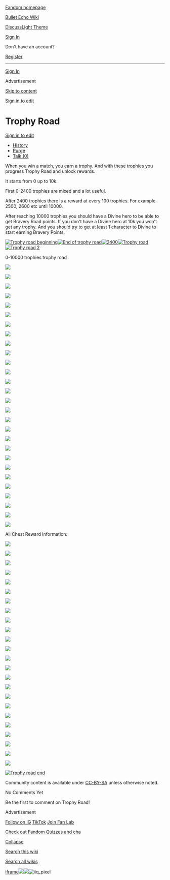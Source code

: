 [Fandom homepage](https://www.fandom.com/)

[Bullet Echo Wiki](https://bullet-echo.fandom.com/)

[Discuss](https://bullet-echo.fandom.com/f "Discuss")[Light Theme](https://bullet-echo.fandom.com/wiki/Trophy_Road# "Light Theme")

[Sign In](https://auth.fandom.com/signin?source=mw&redirect=https%3A%2F%2Fbullet-echo.fandom.com%2Fwiki%2FTrophy_Road)

Don't have an account?

[Register](https://auth.fandom.com/register?source=mw&redirect=https%3A%2F%2Fbullet-echo.fandom.com%2Fwiki%2FTrophy_Road)

* * *

[Sign In](https://auth.fandom.com/signin?source=mw&redirect=https%3A%2F%2Fbullet-echo.fandom.com%2Fwiki%2FTrophy_Road)

Advertisement

[Skip to content](https://bullet-echo.fandom.com/wiki/Trophy_Road#page-header)

[Sign in to edit](https://auth.fandom.com/signin?redirect=https%3A%2F%2Fbullet-echo.fandom.com%2Fwiki%2FTrophy_Road%3Fveaction%3Dedit&uselang=en)

# Trophy Road

[Sign in to edit](https://auth.fandom.com/signin?redirect=https%3A%2F%2Fbullet-echo.fandom.com%2Fwiki%2FTrophy_Road%3Fveaction%3Dedit&uselang=en)

- [History](https://bullet-echo.fandom.com/wiki/Trophy_Road?action=history)
- [Purge](https://bullet-echo.fandom.com/wiki/Trophy_Road?action=purge)
- [Talk (0)](https://bullet-echo.fandom.com/wiki/Talk:Trophy_Road?action=edit&redlink=1)

When you win a match, you earn a trophy. And with these trophies you progress Trophy Road and unlock rewards.

It starts from 0 up to 10k.

First 0-2400 trophies are mixed and a lot useful.

After 2400 trophies there is a reward at every 100 trophies. For example 2500, 2600 etc until 10000.

After reaching 10000 trophies you should have a Divine hero to be able to get Bravery Road points. If you don't have a Divine hero at 10k you won't get any trophy. And you should try to get at least 1 character to Divine to start earning Bravery Points.

[![Trophy road beginning ](https://static.wikia.nocookie.net/bullet-echo/images/3/3f/Trophy_road_beginning_.jpg/revision/latest?cb=20240823192248)](https://static.wikia.nocookie.net/bullet-echo/images/3/3f/Trophy_road_beginning_.jpg/revision/latest?cb=20240823192248)[![End of trophy road ](https://static.wikia.nocookie.net/bullet-echo/images/1/1f/End_of_trophy_road_.jpg/revision/latest?cb=20240823192251)](https://static.wikia.nocookie.net/bullet-echo/images/1/1f/End_of_trophy_road_.jpg/revision/latest?cb=20240823192251)[![2400](https://static.wikia.nocookie.net/bullet-echo/images/d/d8/2400.jpg/revision/latest?cb=20240823192253)](https://static.wikia.nocookie.net/bullet-echo/images/d/d8/2400.jpg/revision/latest?cb=20240823192253)[![Trophy road](https://static.wikia.nocookie.net/bullet-echo/images/d/dd/Trophy_road.jpg/revision/latest?cb=20241128144758)](https://static.wikia.nocookie.net/bullet-echo/images/d/dd/Trophy_road.jpg/revision/latest?cb=20241128144758)[![Trophy road 2](https://static.wikia.nocookie.net/bullet-echo/images/3/31/Trophy_road_2.jpg/revision/latest?cb=20241128144800)](https://static.wikia.nocookie.net/bullet-echo/images/3/31/Trophy_road_2.jpg/revision/latest?cb=20241128144800)

0-10000 trophies trophy road

[![](https://static.wikia.nocookie.net/bullet-echo/images/6/6e/Trophy_1.png/revision/latest/scale-to-width-down/185?cb=20241220134418)](https://bullet-echo.fandom.com/wiki/File:Trophy_1.png "Trophy 1.png (19 KB)")

[![](https://static.wikia.nocookie.net/bullet-echo/images/5/5f/Trophy_2.jpg/revision/latest/scale-to-width-down/185?cb=20241220134423)](https://bullet-echo.fandom.com/wiki/File:Trophy_2.jpg "Trophy 2.jpg (463 KB)")

[![](https://static.wikia.nocookie.net/bullet-echo/images/0/03/Trophy_3.jpg/revision/latest/scale-to-width-down/185?cb=20241220134423)](https://bullet-echo.fandom.com/wiki/File:Trophy_3.jpg "Trophy 3.jpg (450 KB)")

[![](https://static.wikia.nocookie.net/bullet-echo/images/6/6a/Trophy_4.jpg/revision/latest/scale-to-width-down/185?cb=20241220134423)](https://bullet-echo.fandom.com/wiki/File:Trophy_4.jpg "Trophy 4.jpg (466 KB)")

[![](https://static.wikia.nocookie.net/bullet-echo/images/7/74/Trophy_5.jpg/revision/latest/scale-to-width-down/185?cb=20241220134423)](https://bullet-echo.fandom.com/wiki/File:Trophy_5.jpg "Trophy 5.jpg (459 KB)")

[![](https://static.wikia.nocookie.net/bullet-echo/images/d/d8/Trophy_6.jpg/revision/latest/scale-to-width-down/185?cb=20241220134423)](https://bullet-echo.fandom.com/wiki/File:Trophy_6.jpg "Trophy 6.jpg (464 KB)")

[![](https://static.wikia.nocookie.net/bullet-echo/images/6/62/Trophy_7.jpg/revision/latest/scale-to-width-down/185?cb=20241220134423)](https://bullet-echo.fandom.com/wiki/File:Trophy_7.jpg "Trophy 7.jpg (453 KB)")

[![](https://static.wikia.nocookie.net/bullet-echo/images/7/76/Trophy_8.jpg/revision/latest/scale-to-width-down/185?cb=20241220134426)](https://bullet-echo.fandom.com/wiki/File:Trophy_8.jpg "Trophy 8.jpg (466 KB)")

[![](https://static.wikia.nocookie.net/bullet-echo/images/e/ec/Trophy_9.jpg/revision/latest/scale-to-width-down/185?cb=20241220134426)](https://bullet-echo.fandom.com/wiki/File:Trophy_9.jpg "Trophy 9.jpg (468 KB)")

[![](https://static.wikia.nocookie.net/bullet-echo/images/c/c1/Trophy_10.jpg/revision/latest/scale-to-width-down/185?cb=20241220134426)](https://bullet-echo.fandom.com/wiki/File:Trophy_10.jpg "Trophy 10.jpg (463 KB)")

[![](https://static.wikia.nocookie.net/bullet-echo/images/a/ab/Trophy_11.jpg/revision/latest/scale-to-width-down/185?cb=20241220134426)](https://bullet-echo.fandom.com/wiki/File:Trophy_11.jpg "Trophy 11.jpg (455 KB)")

[![](https://static.wikia.nocookie.net/bullet-echo/images/7/72/Trophy_12.jpg/revision/latest/scale-to-width-down/185?cb=20241220134426)](https://bullet-echo.fandom.com/wiki/File:Trophy_12.jpg "Trophy 12.jpg (457 KB)")

[![](https://static.wikia.nocookie.net/bullet-echo/images/1/1c/Trophy_13.jpg/revision/latest/scale-to-width-down/185?cb=20241220134426)](https://bullet-echo.fandom.com/wiki/File:Trophy_13.jpg "Trophy 13.jpg (461 KB)")

[![](https://static.wikia.nocookie.net/bullet-echo/images/2/2a/Trophy_14.jpg/revision/latest/scale-to-width-down/185?cb=20241220134429)](https://bullet-echo.fandom.com/wiki/File:Trophy_14.jpg "Trophy 14.jpg (460 KB)")

[![](https://static.wikia.nocookie.net/bullet-echo/images/0/0a/Trophy_15.jpg/revision/latest/scale-to-width-down/185?cb=20241220134429)](https://bullet-echo.fandom.com/wiki/File:Trophy_15.jpg "Trophy 15.jpg (463 KB)")

[![](https://static.wikia.nocookie.net/bullet-echo/images/b/bb/Trophy_16.jpg/revision/latest/scale-to-width-down/185?cb=20241220134429)](https://bullet-echo.fandom.com/wiki/File:Trophy_16.jpg "Trophy 16.jpg (461 KB)")

[![](https://static.wikia.nocookie.net/bullet-echo/images/6/62/Trophy_17.jpg/revision/latest/scale-to-width-down/185?cb=20241220134429)](https://bullet-echo.fandom.com/wiki/File:Trophy_17.jpg "Trophy 17.jpg (458 KB)")

[![](https://static.wikia.nocookie.net/bullet-echo/images/6/69/Trophy_18.jpg/revision/latest/scale-to-width-down/185?cb=20241220134429)](https://bullet-echo.fandom.com/wiki/File:Trophy_18.jpg "Trophy 18.jpg (461 KB)")

[![](https://static.wikia.nocookie.net/bullet-echo/images/a/a2/Trophy_19.jpg/revision/latest/scale-to-width-down/185?cb=20241220134429)](https://bullet-echo.fandom.com/wiki/File:Trophy_19.jpg "Trophy 19.jpg (461 KB)")

[![](https://static.wikia.nocookie.net/bullet-echo/images/e/e5/Trophy_20.jpg/revision/latest/scale-to-width-down/185?cb=20241220134431)](https://bullet-echo.fandom.com/wiki/File:Trophy_20.jpg "Trophy 20.jpg (457 KB)")

[![](https://static.wikia.nocookie.net/bullet-echo/images/1/13/Trophy_21.jpg/revision/latest/scale-to-width-down/185?cb=20241220134649)](https://bullet-echo.fandom.com/wiki/File:Trophy_21.jpg "Trophy 21.jpg (454 KB)")

[![](https://static.wikia.nocookie.net/bullet-echo/images/8/8b/Trophy_22.jpg/revision/latest/scale-to-width-down/185?cb=20241220134651)](https://bullet-echo.fandom.com/wiki/File:Trophy_22.jpg "Trophy 22.jpg (455 KB)")

[![](https://static.wikia.nocookie.net/bullet-echo/images/1/16/Trophy_23.jpg/revision/latest/scale-to-width-down/185?cb=20241220134652)](https://bullet-echo.fandom.com/wiki/File:Trophy_23.jpg "Trophy 23.jpg (460 KB)")

[![](https://static.wikia.nocookie.net/bullet-echo/images/0/0e/Trophy_24.jpg/revision/latest/scale-to-width-down/185?cb=20241220134653)](https://bullet-echo.fandom.com/wiki/File:Trophy_24.jpg "Trophy 24.jpg (457 KB)")

[![](https://static.wikia.nocookie.net/bullet-echo/images/9/99/Trophy_25.jpg/revision/latest/scale-to-width-down/185?cb=20241220134653)](https://bullet-echo.fandom.com/wiki/File:Trophy_25.jpg "Trophy 25.jpg (464 KB)")

[![](https://static.wikia.nocookie.net/bullet-echo/images/5/56/Trophy_26.jpg/revision/latest/scale-to-width-down/185?cb=20241220134653)](https://bullet-echo.fandom.com/wiki/File:Trophy_26.jpg "Trophy 26.jpg (592 KB)")

[![](https://static.wikia.nocookie.net/bullet-echo/images/6/6f/Trophy_27.jpg/revision/latest/scale-to-width-down/185?cb=20241220134653)](https://bullet-echo.fandom.com/wiki/File:Trophy_27.jpg "Trophy 27.jpg (459 KB)")

[![](https://static.wikia.nocookie.net/bullet-echo/images/5/59/Trophy_28.jpg/revision/latest/scale-to-width-down/185?cb=20241220134654)](https://bullet-echo.fandom.com/wiki/File:Trophy_28.jpg "Trophy 28.jpg (653 KB)")

All Chest Reward Information:

[![](https://static.wikia.nocookie.net/bullet-echo/images/9/93/Chest_1.jpg/revision/latest/scale-to-width-down/185?cb=20241220135200)](https://bullet-echo.fandom.com/wiki/File:Chest_1.jpg "Chest 1.jpg (333 KB)")

[![](https://static.wikia.nocookie.net/bullet-echo/images/f/f9/Chest_2.jpg/revision/latest/scale-to-width-down/185?cb=20241220135203)](https://bullet-echo.fandom.com/wiki/File:Chest_2.jpg "Chest 2.jpg (322 KB)")

[![](https://static.wikia.nocookie.net/bullet-echo/images/5/5d/Chest_3.jpg/revision/latest/scale-to-width-down/185?cb=20241220135204)](https://bullet-echo.fandom.com/wiki/File:Chest_3.jpg "Chest 3.jpg (366 KB)")

[![](https://static.wikia.nocookie.net/bullet-echo/images/4/48/Chest_4.jpg/revision/latest/scale-to-width-down/185?cb=20241220135204)](https://bullet-echo.fandom.com/wiki/File:Chest_4.jpg "Chest 4.jpg (333 KB)")

[![](https://static.wikia.nocookie.net/bullet-echo/images/1/1b/Chest_5.jpg/revision/latest/scale-to-width-down/185?cb=20241220135205)](https://bullet-echo.fandom.com/wiki/File:Chest_5.jpg "Chest 5.jpg (330 KB)")

[![](https://static.wikia.nocookie.net/bullet-echo/images/a/ab/Chest_6.jpg/revision/latest/scale-to-width-down/185?cb=20241220135205)](https://bullet-echo.fandom.com/wiki/File:Chest_6.jpg "Chest 6.jpg (356 KB)")

[![](https://static.wikia.nocookie.net/bullet-echo/images/e/eb/Chest_7.jpg/revision/latest/scale-to-width-down/185?cb=20241220135205)](https://bullet-echo.fandom.com/wiki/File:Chest_7.jpg "Chest 7.jpg (345 KB)")

[![](https://static.wikia.nocookie.net/bullet-echo/images/4/45/Chest_8.jpg/revision/latest/scale-to-width-down/185?cb=20241220135205)](https://bullet-echo.fandom.com/wiki/File:Chest_8.jpg "Chest 8.jpg (354 KB)")

[![](https://static.wikia.nocookie.net/bullet-echo/images/6/62/Chest_9.jpg/revision/latest/scale-to-width-down/185?cb=20241220135208)](https://bullet-echo.fandom.com/wiki/File:Chest_9.jpg "Chest 9.jpg (332 KB)")

[![](https://static.wikia.nocookie.net/bullet-echo/images/a/a6/Chest_10.jpg/revision/latest/scale-to-width-down/185?cb=20241220135206)](https://bullet-echo.fandom.com/wiki/File:Chest_10.jpg "Chest 10.jpg (344 KB)")

[![](https://static.wikia.nocookie.net/bullet-echo/images/7/70/Chest_11.jpg/revision/latest/scale-to-width-down/185?cb=20241220135206)](https://bullet-echo.fandom.com/wiki/File:Chest_11.jpg "Chest 11.jpg (356 KB)")

[![](https://static.wikia.nocookie.net/bullet-echo/images/6/64/Chest_12.jpg/revision/latest/scale-to-width-down/185?cb=20241220135206)](https://bullet-echo.fandom.com/wiki/File:Chest_12.jpg "Chest 12.jpg (346 KB)")

[![](https://static.wikia.nocookie.net/bullet-echo/images/b/b1/Chest_13.jpg/revision/latest/scale-to-width-down/185?cb=20241220135206)](https://bullet-echo.fandom.com/wiki/File:Chest_13.jpg "Chest 13.jpg (331 KB)")

[![](https://static.wikia.nocookie.net/bullet-echo/images/c/c9/Chest_14.jpg/revision/latest/scale-to-width-down/185?cb=20241220135206)](https://bullet-echo.fandom.com/wiki/File:Chest_14.jpg "Chest 14.jpg (340 KB)")

[![](https://static.wikia.nocookie.net/bullet-echo/images/9/9e/Chest_15.jpg/revision/latest/scale-to-width-down/185?cb=20241220135208)](https://bullet-echo.fandom.com/wiki/File:Chest_15.jpg "Chest 15.jpg (348 KB)")

[![](https://static.wikia.nocookie.net/bullet-echo/images/6/6c/Chest_16.jpg/revision/latest/scale-to-width-down/185?cb=20241220135211)](https://bullet-echo.fandom.com/wiki/File:Chest_16.jpg "Chest 16.jpg (370 KB)")

[![](https://static.wikia.nocookie.net/bullet-echo/images/a/a4/Chest_17.jpg/revision/latest/scale-to-width-down/185?cb=20241220135208)](https://bullet-echo.fandom.com/wiki/File:Chest_17.jpg "Chest 17.jpg (325 KB)")

[![](https://static.wikia.nocookie.net/bullet-echo/images/b/b2/Chest_18.jpg/revision/latest/scale-to-width-down/185?cb=20241220135209)](https://bullet-echo.fandom.com/wiki/File:Chest_18.jpg "Chest 18.jpg (375 KB)")

[![](https://static.wikia.nocookie.net/bullet-echo/images/e/ed/Chest_19.jpg/revision/latest/scale-to-width-down/185?cb=20241220135208)](https://bullet-echo.fandom.com/wiki/File:Chest_19.jpg "Chest 19.jpg (336 KB)")

[![](https://static.wikia.nocookie.net/bullet-echo/images/3/34/Chest_20.jpg/revision/latest/scale-to-width-down/185?cb=20241220135209)](https://bullet-echo.fandom.com/wiki/File:Chest_20.jpg "Chest 20.jpg (353 KB)")

[![](https://static.wikia.nocookie.net/bullet-echo/images/0/0b/Chest_21.jpg/revision/latest/scale-to-width-down/185?cb=20241220135401)](https://bullet-echo.fandom.com/wiki/File:Chest_21.jpg "Chest 21.jpg (356 KB)")

[![](https://static.wikia.nocookie.net/bullet-echo/images/c/c2/Chest_22.jpg/revision/latest/scale-to-width-down/185?cb=20241220135403)](https://bullet-echo.fandom.com/wiki/File:Chest_22.jpg "Chest 22.jpg (426 KB)")

[![](https://static.wikia.nocookie.net/bullet-echo/images/4/49/Chest_23.jpg/revision/latest/scale-to-width-down/185?cb=20241220135403)](https://bullet-echo.fandom.com/wiki/File:Chest_23.jpg "Chest 23.jpg (352 KB)")

[![](https://static.wikia.nocookie.net/bullet-echo/images/a/a7/Chest_24.jpg/revision/latest/scale-to-width-down/185?cb=20241220135405)](https://bullet-echo.fandom.com/wiki/File:Chest_24.jpg "Chest 24.jpg (354 KB)")

[![Trophy road end ](https://static.wikia.nocookie.net/bullet-echo/images/9/94/Trophy_road_end_.png/revision/latest?cb=20241128144800)](https://static.wikia.nocookie.net/bullet-echo/images/9/94/Trophy_road_end_.png/revision/latest?cb=20241128144800)

Community content is available under [CC-BY-SA](https://www.fandom.com/licensing) unless otherwise noted.

No Comments Yet

Be the first to comment on Trophy Road!

Advertisement

[Follow on IG](https://bit.ly/FandomIG) [TikTok](https://bit.ly/TikTokFandom) [Join Fan Lab](https://bit.ly/FanLabWikiBar)

[Check out Fandom Quizzes and cha](https://bit.ly/WBTrivia2)

[Collapse](https://bullet-echo.fandom.com/wiki/Trophy_Road# "Collapse")

[Search this wiki](https://bullet-echo.fandom.com/wiki/Special:Search?scope=internal&query=&h=1&isFromHighlightActions=on)

[Search all wikis](https://bullet-echo.fandom.com/wiki/Special:Search?scope=cross-wiki&query=&h=1&isFromHighlightActions=on)

[iframe](https://www.fandom.com/silver-surfer.html)![](https://idsync.rlcdn.com/712315.gif?partner_uid=0953aca9-5404-45c8-9f8a-eeef55f0bc12)![](https://pixel.tapad.com/idsync/ex/receive?partner_id=3442&partner_device_id=0953aca9-5404-45c8-9f8a-eeef55f0bc12&partner_url=https://services.fandom.com/identity-storage/external/experian/receiveid/7969932a-830c-41ce-b5a0-849938d45300?id=${TA_DEVICE_ID}&partner=TAPAD)![iiq_pixel](https://sync.intentiq.com/profiles_engine/ProfilesEngineServlet?at=20&mi=10&secure=1&dpi=1187275693&iiqidtype=2&iiqpcid=43e4bed5-9e00-9e16-db8a-f7fc1cc408e8&iiqpciddate=1745205139371&tsrnd=682_1745205139380&vrref=fandom.com&jsver=6.07&dw=1280&dh=1024&dpr=1&lan=en-US&testPercentage=97&testGroup=A&uh=%7B%220%22%3A%22%5C%22Google%20Chrome%5C%22%3Bv%3D%5C%22135%5C%22%2C%20%5C%22Not-A.Brand%5C%22%3Bv%3D%5C%228%5C%22%2C%20%5C%22Chromium%5C%22%3Bv%3D%5C%22135%5C%22%22%2C%221%22%3A%22%3F0%22%2C%222%22%3A%22%5C%22Linux%20x86_64%5C%22%22%2C%223%22%3A%22%5C%22x86%5C%22%22%2C%224%22%3A%22%5C%2264%5C%22%22%2C%226%22%3A%22%5C%226.6.72%5C%22%22%2C%227%22%3A%22%3F0%22%2C%228%22%3A%22%5C%22Google%20Chrome%5C%22%3Bv%3D%5C%22135.0.7049.95%5C%22%2C%20%5C%22Not-A.Brand%5C%22%3Bv%3D%5C%228.0.0.0%5C%22%2C%20%5C%22Chromium%5C%22%3Bv%3D%5C%22135.0.7049.95%5C%22%22%7D&gdpr=0)